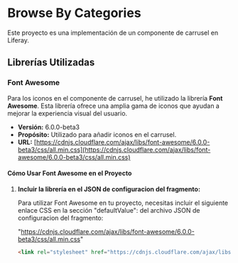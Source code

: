 # Browse By Categories

Este proyecto es una implementación de un componente de carrusel en Liferay.

## Librerías Utilizadas

### Font Awesome

Para los iconos en el componente de carrusel, he utilizado la librería **Font Awesome**. Esta librería ofrece una amplia gama de iconos que ayudan a mejorar la experiencia visual del usuario.

- **Versión:** 6.0.0-beta3
- **Propósito:** Utilizado para añadir iconos en el carrusel.
- **URL:** [https://cdnjs.cloudflare.com/ajax/libs/font-awesome/6.0.0-beta3/css/all.min.css](https://cdnjs.cloudflare.com/ajax/libs/font-awesome/6.0.0-beta3/css/all.min.css)

#### Cómo Usar Font Awesome en el Proyecto

1. **Incluir la librería en el JSON de configuracion del fragmento:**

   Para utilizar Font Awesome en tu proyecto, necesitas incluir el siguiente enlace CSS en la sección "defaultValue": del archivo JSON de configuracion del fragmento:
   
   "https://cdnjs.cloudflare.com/ajax/libs/font-awesome/6.0.0-beta3/css/all.min.css"
   
   ```html
   <link rel="stylesheet" href="https://cdnjs.cloudflare.com/ajax/libs/font-awesome/6.0.0-beta3/css/all.min.css">

